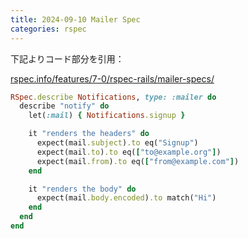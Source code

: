 ```yaml
---
title: 2024-09-10 Mailer Spec
categories: rspec
---
```


下記よりコード部分を引用：

[rspec.info/features/7-0/rspec-rails/mailer-specs/](https://rspec.info/features/7-0/rspec-rails/mailer-specs/)

```rb
RSpec.describe Notifications, type: :mailer do
  describe "notify" do
    let(:mail) { Notifications.signup }

    it "renders the headers" do
      expect(mail.subject).to eq("Signup")
      expect(mail.to).to eq(["to@example.org"])
      expect(mail.from).to eq(["from@example.com"])
    end

    it "renders the body" do
      expect(mail.body.encoded).to match("Hi")
    end
  end
end
```
